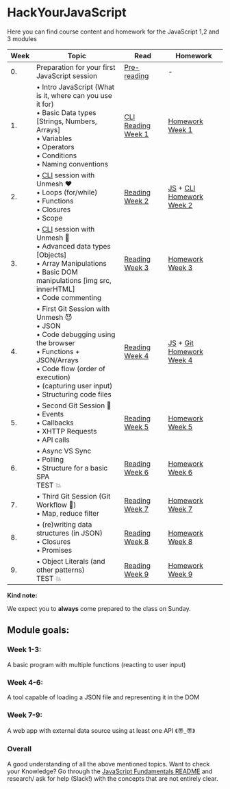 
# HackYourJavaScript

<!-- **Class 10: please visit this [link](https://github.com/HackYourFuture/JavaScript/tree/master) (your specific branch "master") for the most recent information relevant to your class.** -->

Here you can find course content and homework for the JavaScript 1,2 and 3 modules

|Week|Topic|Read|Homework|
|----|-----|----|--------|
|0.|Preparation for your first JavaScript session|[Pre-reading](https://github.com/HackYourFuture/JavaScript/tree/master/Week0)|-|
|1.|• Intro JavaScript (What is it, where can you use it for)<br>• Basic Data types [Strings, Numbers, Arrays]<br>• Variables<br>• Operators<br>• Conditions <br>• Naming conventions| [CLI Reading Week 1](https://github.com/HackYourFuture/CommandLine/blob/master/Lecture-1.md)| [Homework Week 1](https://github.com/HackYourFuture/JavaScript/tree/master/Week1/MAKEME.md)|
|2.| • [CLI](https://github.com/HackYourFuture/CommandLine) session with Unmesh :heart: <br> • Loops (for/while)<br>• Functions <br>• Closures <br>• Scope |[Reading Week 2](https://github.com/HackYourFuture/JavaScript/tree/master/Week2)|[JS](https://github.com/HackYourFuture/JavaScript/tree/master/Week2/MAKEME.md) + [CLI Homework Week 2](https://github.com/HackYourFuture/CommandLine/blob/master/HomeWork.md)|
|3.|• [CLI](https://github.com/HackYourFuture/CommandLine) session with Unmesh :balloon:<br>• Advanced data types [Objects] <br>• Array Manipulations <br>• Basic DOM manipulations [img src, innerHTML]<br>• Code commenting|[Reading Week 3](https://github.com/HackYourFuture/JavaScript/tree/master/Week3)|[Homework Week 3](https://github.com/HackYourFuture/JavaScript/tree/master/Week3/MAKEME.md)|
|4.|• First Git Session with Unmesh :smiling_imp:<br>• JSON<br>• Code debugging using the browser<br>• Functions + JSON/Arrays<br>• Code flow (order of execution) <br>• (capturing user input) <br>• Structuring code files|[Reading Week 4](https://github.com/HackYourFuture/JavaScript/tree/master/Week4)|[JS](https://github.com/HackYourFuture/JavaScript/tree/master/Week4/MAKEME.md) + [Git Homework Week 4](https://github.com/HackYourFuture/Git/blob/master/Lecture-1.md)|
|5.|• Second Git Session :see_no_evil:<br>• Events<br>• Callbacks <br>• XHTTP Requests <br>• API calls|[Reading Week 5](https://github.com/HackYourFuture/JavaScript/tree/master/Week5)|[Homework Week 5](https://github.com/HackYourFuture/JavaScript/tree/master/Week5/MAKEME.md) |
|6.|• Async VS Sync <br>• Polling<br>• Structure for a basic SPA <br> TEST :boom:|[Reading Week 6](https://github.com/HackYourFuture/JavaScript/tree/master/Week6)|[Homework Week 6](https://github.com/HackYourFuture/JavaScript/tree/master/Week6/MAKEME.md)|
|7.|• Third Git Session (Git Workflow :muscle:) <br>• Map, reduce filter|[Reading Week 7](https://github.com/HackYourFuture/JavaScript/tree/master/Week7)|[Homework Week 7](https://github.com/HackYourFuture/JavaScript/tree/master/Week7/MAKEME.md)|
|8.|• (re)writing data structures (in JSON)<br> • Closures <br>• Promises <br>|[Reading Week 8](https://github.com/HackYourFuture/JavaScript/tree/master/Week8/README.md)|[Homework Week 8](https://github.com/HackYourFuture/JavaScript/tree/master/Week8/MAKEME.md)|
|9.| • Object Literals (and other patterns)<br>TEST :boom:|[Reading Week 9](https://github.com/HackYourFuture/JavaScript/blob/master/Week9/README.md)|[Homework Week 9](https://github.com/HackYourFuture/JavaScript/blob/master/Week9/MAKEME.md)|


__Kind note:__

We expect you to __always__ come prepared to the class on Sunday.

## Module goals:

### Week 1-3:
A basic program with multiple functions (reacting to user input)

### Week 4-6:
A tool capable of loading a JSON file and representing it in the DOM

### Week 7-9:
A web app with external data source using at least one API 《〠_〠》

### Overall
A good understanding of all the above mentioned topics. Want to check your Knowledge? Go through the [JavaScript Fundamentals README](https://github.com/HackYourFuture/JavaScript/tree/master/fundamentals) and research/ ask for help (Slack!) with the concepts that are not entirely clear.


